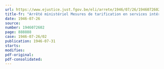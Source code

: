 ```yaml
---
url: https://www.ejustice.just.fgov.be/eli/arrete/1946/07/26/1946072602/justel
title-fr: "Arrêté ministériel Mesures de tarification en services intérieurs et mixtes belges"
date: 1946-07-26
source:
number: 1946072602
page: 888888
case: 1946-07-26/02
publication: 1946-07-31
starts:
modifies:
pdf-original:
pdf-consolidated:
---
```



